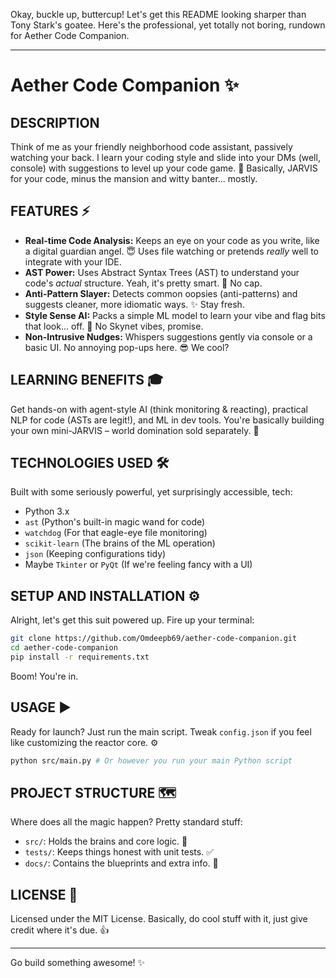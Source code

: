 Okay, buckle up, buttercup! Let's get this README looking sharper than Tony Stark's goatee. Here's the professional, yet totally not boring, rundown for Aether Code Companion.

***

# **Aether Code Companion** ✨

## DESCRIPTION

Think of me as your friendly neighborhood code assistant, passively watching your back. I learn your coding style and slide into your DMs (well, console) with suggestions to level up your code game. 🚀 Basically, JARVIS for your code, minus the mansion and witty banter... mostly.

## FEATURES ⚡

*   **Real-time Code Analysis:** Keeps an eye on your code as you write, like a digital guardian angel. 😇 Uses file watching or pretends *really* well to integrate with your IDE.
*   **AST Power:** Uses Abstract Syntax Trees (AST) to understand your code's *actual* structure. Yeah, it's pretty smart. 🧠 No cap.
*   **Anti-Pattern Slayer:** Detects common oopsies (anti-patterns) and suggests cleaner, more idiomatic ways. ✨ Stay fresh.
*   **Style Sense AI:** Packs a simple ML model to learn your vibe and flag bits that look... off. 🤖 No Skynet vibes, promise.
*   **Non-Intrusive Nudges:** Whispers suggestions gently via console or a basic UI. No annoying pop-ups here. 😎 We cool?

## LEARNING BENEFITS 🎓

Get hands-on with agent-style AI (think monitoring & reacting), practical NLP for code (ASTs are legit!), and ML in dev tools. You're basically building your own mini-JARVIS – world domination sold separately. 🚀

## TECHNOLOGIES USED 🛠️

Built with some seriously powerful, yet surprisingly accessible, tech:

*   Python 3.x
*   `ast` (Python's built-in magic wand for code)
*   `watchdog` (For that eagle-eye file monitoring)
*   `scikit-learn` (The brains of the ML operation)
*   `json` (Keeping configurations tidy)
*   Maybe `Tkinter` or `PyQt` (If we're feeling fancy with a UI)

## SETUP AND INSTALLATION ⚙️

Alright, let's get this suit powered up. Fire up your terminal:

```bash
git clone https://github.com/Omdeepb69/aether-code-companion.git
cd aether-code-companion
pip install -r requirements.txt
```
Boom! You're in.

## USAGE ▶️

Ready for launch? Just run the main script. Tweak `config.json` if you feel like customizing the reactor core. ⚙️

```bash
python src/main.py # Or however you run your main Python script
```

## PROJECT STRUCTURE 🗺️

Where does all the magic happen? Pretty standard stuff:

*   `src/`: Holds the brains and core logic. 🧠
*   `tests/`: Keeps things honest with unit tests. ✅
*   `docs/`: Contains the blueprints and extra info. 📜

## LICENSE 📄

Licensed under the MIT License. Basically, do cool stuff with it, just give credit where it's due. 👍

***

Go build something awesome! ✨